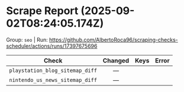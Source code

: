 # Scrape Report (2025-09-02T08:24:05.174Z)

Group: `seo`  |  Run: https://github.com/AlbertoRoca96/scraping-checks-scheduler/actions/runs/17397675696

| Check | Changed | Keys | Error |
|---|:---:|:--|:--|
| `playstation_blog_sitemap_diff` | — |  |  |
| `nintendo_us_news_sitemap_diff` | — |  |  |
